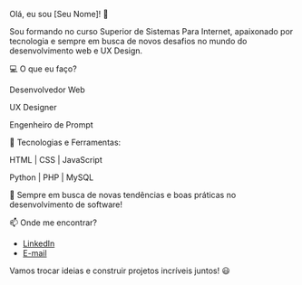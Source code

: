 Olá, eu sou [Seu Nome]! 👋

Sou formando no curso Superior de Sistemas Para Internet, apaixonado por tecnologia e sempre em busca de novos desafios no mundo do desenvolvimento web e UX Design.

💻 O que eu faço?

Desenvolvedor Web

UX Designer

Engenheiro de Prompt

📌 Tecnologias e Ferramentas:

HTML | CSS | JavaScript

Python | PHP | MySQL

🚀 Sempre em busca de novas tendências e boas práticas no desenvolvimento de software!

📫 Onde me encontrar?

- [LinkedIn](https://www.linkedin.com/in/brendosilva313/)  
- [E-mail](mailto:brendocastro555@gmail.com) 

Vamos trocar ideias e construir projetos incríveis juntos! 😃